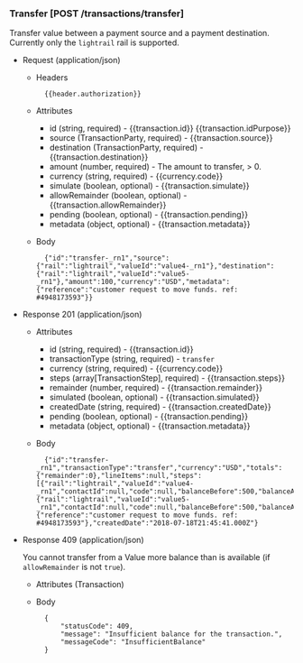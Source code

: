 ### Transfer [POST /transactions/transfer]

Transfer value between a payment source and a payment destination.  Currently only the `lightrail` rail is supported.

+ Request (application/json)

    + Headers
    
            {{header.authorization}}

    + Attributes
        + id (string, required) - {{transaction.id}}  {{transaction.idPurpose}}
        + source (TransactionParty, required) - {{transaction.source}}
        + destination (TransactionParty, required) - {{transaction.destination}}
        + amount (number, required) - The amount to transfer, > 0.
        + currency (string, required) - {{currency.code}}
        + simulate (boolean, optional) - {{transaction.simulate}}
        + allowRemainder (boolean, optional) - {{transaction.allowRemainder}}
        + pending (boolean, optional) - {{transaction.pending}}
        + metadata (object, optional) - {{transaction.metadata}}

    + Body

            {"id":"transfer-_rn1","source":{"rail":"lightrail","valueId":"value4-_rn1"},"destination":{"rail":"lightrail","valueId":"value5-_rn1"},"amount":100,"currency":"USD","metadata":{"reference":"customer request to move funds. ref: #4948173593"}}

+ Response 201 (application/json)

    + Attributes
        + id (string, required) - {{transaction.id}}
        + transactionType (string, required) - `transfer`
        + currency (string, required) - {{currency.code}}
        + steps (array[TransactionStep], required) - {{transaction.steps}}
        + remainder (number, required) - {{transaction.remainder}}
        + simulated (boolean, optional) - {{transaction.simulated}}
        + createdDate (string, required) - {{transaction.createdDate}}
        + pending (boolean, optional) - {{transaction.pending}}
        + metadata (object, optional) - {{transaction.metadata}}

    + Body

            {"id":"transfer-_rn1","transactionType":"transfer","currency":"USD","totals":{"remainder":0},"lineItems":null,"steps":[{"rail":"lightrail","valueId":"value4-_rn1","contactId":null,"code":null,"balanceBefore":500,"balanceAfter":400,"balanceChange":-100},{"rail":"lightrail","valueId":"value5-_rn1","contactId":null,"code":null,"balanceBefore":500,"balanceAfter":600,"balanceChange":100}],"paymentSources":null,"metadata":{"reference":"customer request to move funds. ref: #4948173593"},"createdDate":"2018-07-18T21:45:41.000Z"}

+ Response 409 (application/json)

    You cannot transfer from a Value more balance than is available (if `allowRemainder` is not `true`).

    + Attributes (Transaction)

    + Body

            {
                "statusCode": 409,
                "message": "Insufficient balance for the transaction.",
                "messageCode": "InsufficientBalance"
            }

